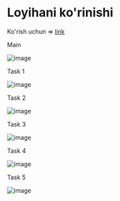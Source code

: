 # Loyihani ko'rinishi
Ko'rish uchun => [link](html-intro-2.netlify.app)

Main

![image](https://github.com/Tohirjon-Odilov/Bootcamp-Result/assets/82634626/133a00df-af05-40a1-af89-4b9cfca7c8f3)


Task 1

![image](https://github.com/Tohirjon-Odilov/Bootcamp-Result/assets/82634626/bb40f721-7d4f-471a-af95-0324bcbc7dd2)

Task 2

![image](https://github.com/Tohirjon-Odilov/Bootcamp-Result/assets/82634626/69a71d6a-c672-4fec-9209-ef080d4926c0)

Task 3

![image](https://github.com/Tohirjon-Odilov/Bootcamp-Result/assets/82634626/50df8958-44dd-4a15-be50-e61dbbb4dea9)

Task 4

![image](https://github.com/Tohirjon-Odilov/Bootcamp-Result/assets/82634626/bfd6e25b-09ad-4ade-ae14-85b539abba26)

Task 5

![image](https://github.com/Tohirjon-Odilov/Bootcamp-Result/assets/82634626/4a04e0d6-3aad-4e64-aeee-80012a827775)


